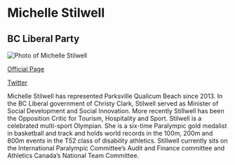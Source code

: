 # Michelle Stilwell

## BC Liberal Party

![Photo of Michelle Stilwell](images/image1.png)

[Official Page](https://www.bcliberals.com/team/michelle-stilwell/)

[Twitter](https://twitter.com/Stilwell4BC)

Michelle Stilwell has represented Parksville Qualicum Beach since 2013. In the BC Liberal government of Christy Clark, Stilwell served as Minister of Social Development and Social Innovation. More recently Stillwell has been the Opposition Critic for Tourism, Hospitality and Sport. Stilwell is a celebrated multi-sport Olympian. She is a six-time Paralympic gold medalist in basketball and track and holds world records in the 100m, 200m and 800m events in the T52 class of disability athletics. Stillwell currently sits on the International Paralympic Committee’s Audit and Finance committee and Athletics Canada’s National Team Committee.
